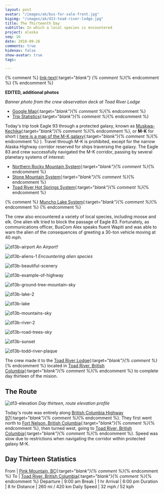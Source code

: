 ```yaml
---
layout: post
avatar: "/images/ak/bus-for-sale-front.jpg"
bigimg: "/images/ak/d13-toad-river-lodge.jpg"
title: The Thirteenth Day
subtitle: In which a local species is encountered
project: alaska
seq: 16
date: 2018-09-26
comments: true
hidenav: false
show-avatar: true
tags:

---
```


{% comment %}
[link-text](link-url){:target="_blank"}
{% comment %}_{% endcomment %}
{% endcomment %}

**EDITED, additional photos**

*Banner photo from the crew observation deck at Toad River Lodge*

* [Google Map](https://drive.google.com/open?id=1QToP1iDFNB0dEk8pjlkAVyIr8ThzeEdh&usp=sharing){:target="_blank"}{% comment %}_{% endcomment %} 
* [Trip Statistics](https://docs.google.com/spreadsheets/d/10dU6wdnTdiuMCkSWJ2yGe1PNjGZWlgYcmZ_RCtjf--8/edit?usp=sharing){:target="_blank"}{% comment %}_{% endcomment %}

Today's trip took Eagle 93 through a protected galaxy, known as 
[Muskwa-Kechika](https://en.wikipedia.org/wiki/Muskwa-Kechika_Management_Area){:target="_blank"}{% comment %}_{% endcomment %},
or **M-K** for short (
[here is a map of the M-K galaxy](http://muskwa-kechika.com/uploads/documents/miscellaneous/map_rmz_reduced_2012.pdf){:target="_blank"}{% comment %}_{% endcomment %}
).
Travel through M-K is prohibited, except for the narrow 
Alaska Highway corridor reserved for ships traversing the galaxy.
The Eagle 83 and crew successfully navigated the M-K corridor, passing 
by several planetary systems of interest:

* [Northern Rocky Mountain System](https://en.wikipedia.org/wiki/Northern_Rocky_Mountains_Provincial_Park){:target="_blank"}{% comment %}_{% endcomment %}
* [Stone Mountain System](https://en.wikipedia.org/wiki/Stone_Mountain_Provincial_Park){:target="_blank"}{% comment %}_{% endcomment %}
* [Toad River Hot Springs System](https://en.wikipedia.org/wiki/Toad_River_Hot_Springs_Provincial_Park){:target="_blank"}{% comment %}_{% endcomment %}

{% comment %}
[Muncho Lake System](https://en.wikipedia.org/wiki/Muncho_Lake_Provincial_Park){:target="_blank"}{% comment %}_{% endcomment %}
{% endcomment %}

The crew also encountered a variety of local species, including moose and elk.
One alien elk tried to block the passage of Eagle 83.  Fortunately, as
communications officer, BusCom Alex speaks fluent Wapiti and was able to warn
the alien of the consequences of greeting a 30-ton vehicle moving at 40 mph.

![d13b-airport](/images/ak/d13b-airport.jpg)
*An Airport!*

![d13b-aliens-1](/images/ak/d13b-aliens-1.jpg)
*Encountering alien species*

![d13b-beautiful-scenery](/images/ak/d13b-beautiful-scenery.jpg)

![d13b-example-of-highway](/images/ak/d13b-example-of-highway.jpg)

![d13b-ground-tree-mountain-sky](/images/ak/d13b-ground-tree-mountain-sky.jpg)

![d13b-lake-2](/images/ak/d13b-lake-2.jpg)

![d13b-lake](/images/ak/d13b-lake.jpg)

![d13b-mountains-sky](/images/ak/d13b-mountains-sky.jpg)

![d13b-river-2](/images/ak/d13b-river-2.jpg)

![d13b-road-trees-sky](/images/ak/d13b-road-trees-sky.jpg)

![d13b-sunset](/images/ak/d13b-sunset.jpg)

![d13b-todd-river-plaque](/images/ak/d13b-todd-river-plaque.jpg)

The crew made it to the
[Toad River Lodge](https://toadriverlodge.com){:target="_blank"}{% comment %}_{% endcomment %}
located in 
[Toad River, British Columbia](https://en.wikipedia.org/wiki/Toad_River,_British_Columbia){:target="_blank"}{% comment %}_{% endcomment %}
to complete day thirteen of the mision.

## The Route

![d13-elevation](/images/ak/d13-elevation.png)
*Day thirteen, route elevation profile*

Today's route was entirely along
[British Columbia Highway 97](https://en.wikipedia.org/wiki/British_Columbia_Highway_97){:target="_blank"}{% comment %}_{% endcomment %}.
They first went north to
[Fort Nelson, British Columbia](https://en.wikipedia.org/wiki/Fort_Nelson,_British_Columbia){:target="_blank"}{% comment %}_{% endcomment %},
then turned west, going to 
[Toad River, British Columbia](https://en.wikipedia.org/wiki/Toad_River,_British_Columbia){:target="_blank"}{% comment %}_{% endcomment %}.
Speed was slow due to restrictions when navigating the corridor within 
protected galaxy M-K.

## Day Thirteen Statistics

From | [Pink Mountain, BC](https://en.wikipedia.org/wiki/Pink_Mountain,_British_Columbia){:target="_blank"}{% comment %}_{% endcomment %}
To | [Toad River, British Columbia](https://en.wikipedia.org/wiki/Toad_River,_British_Columbia){:target="_blank"}{% comment %}_{% endcomment %}
Departure | 9:00 am 
Break | 1 hr
Arrival | 6:00 pm 
Duration | 8 hr
Distance | 260 mi / 420 km
Daily Speed | 32 mph / 52 kph


